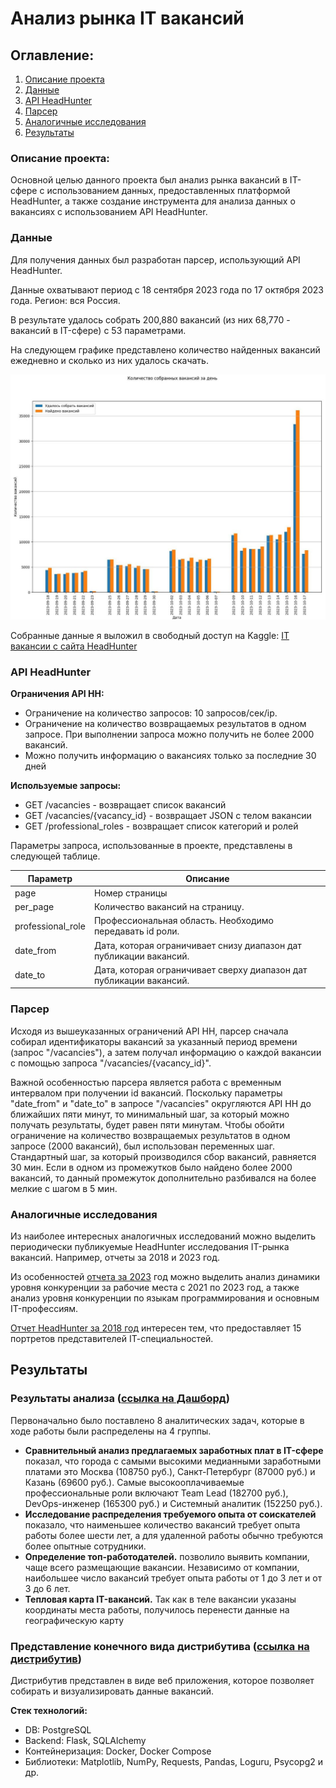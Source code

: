 # Анализ рынка IT вакансий
## Оглавление:
1. [Описание проекта](#project-description)
2. [Данные](#data-description)
3. [API HeadHunter](#api-description)
4. [Парсер](#parser-description)
5. [Аналогичные исследования](#similar-studies)
6. [Результаты](#results)

<a name="project-description"></a> 
### Описание проекта:

Основной целью данного проекта был анализ рынка вакансий в IT-сфере с использованием данных, предоставленных платформой HeadHunter, а также создание инструмента для анализа данных о вакансиях с использованием API HeadHunter.

<a name="data-description"></a>
### Данные

Для получения данных был разработан парсер, использующий API HeadHunter.

Данные охватывают период с 18 сентября 2023 года по 17 октября 2023 года. Регион: вся Россия.

В результате удалось собрать 200,880 вакансий (из них 68,770 - вакансий в IT-сфере) с 53 параметрами.

На следующем графике представлено количество найденных вакансий ежедневно и сколько из них удалось скачать.

![Количество собранных вакансий](img/image5.png)

Собранные данные я выложил в свободный доступ на Kaggle: [IT вакансии с сайта HeadHunter](https://www.kaggle.com/datasets/ilyazawilsiv/it-vacancies-from-headhunter-website)

<a name="api-description"></a>
### API HeadHunter
**Ограничения API HH:**
* Ограничение на количество запросов: 10 запросов/сек/ip.
* Ограничение на количество возвращаемых результатов в одном запросе. При выполнении запроса можно получить не более 2000 вакансий.
* Можно получить информацию о вакансиях только за последние 30 дней

**Используемые запросы:**
* GET /vacancies - возвращает список вакансий 
* GET /vacancies/{vacancy_id} - возвращает JSON с телом вакансии
* GET /professional_roles - возвращает список категорий и ролей

Параметры запроса, использованные в проекте, представлены в следующей таблице.

| Параметр | Описание |
| --- | --- |
| page | Номер страницы |
| per_page | Количество вакансий на страницу. |
| professional_role | Профессиональная область. Необходимо передавать id роли. |
| date_from | Дата, которая ограничивает снизу диапазон дат публикации вакансий.  |
| date_to | Дата, которая ограничивает сверху диапазон дат публикации вакансий. |

<a name="parser-description"></a>
### Парсер

Исходя из вышеуказанных ограничений API HH, парсер сначала собирал идентификаторы вакансий за указанный период времени (запрос "/vacancies"), а затем получал информацию о каждой вакансии с помощью запроса "/vacancies/{vacancy_id}".

Важной особенностью парсера является работа с временным интервалом при получении id вакансий. 
Поскольку параметры "date_from" и "date_to" в запросе "/vacancies" округляются API HH до ближайших пяти минут, 
то минимальный шаг, за который можно получать результаты, будет равен пяти минутам. Чтобы обойти ограничение на количество возвращаемых результатов в одном 
запросе (2000 вакансий), был использован переменных шаг. Стандартный шаг, за 
который производился сбор вакансий, равняется 30 мин. Если в одном из 
промежутков было найдено более 2000 вакансий, то данный промежуток 
дополнительно разбивался на более мелкие с шагом в 5 мин.

<a name="similar-studies"></a>
### Аналогичные исследования

Из наиболее интересных аналогичных исследований можно выделить периодически публикуемые HeadHunter исследования IT-рынка вакансий. Например, отчеты за 2018 и 2023 год.

Из особенностей [отчета за 2023](https://hh.ru/article/31783) год можно выделить анализ динамики уровня конкуренции за рабочие места с 2021 по 2023 год, а также анализ уровня конкуренции по языкам программирования и основным IT-профессиям. 

[Отчет HeadHunter за 2018 год](https://hh.ru/article/24562) интересен тем, что предоставляет 15 портретов представителей IТ-специальностей.

<a name="results"></a>
## Результаты
### Результаты анализа ([ссылка на Дашборд](https://datalens.yandex.cloud/iu9wqnfk1mqk6-analiz-it-vakansiy))

Первоначально было поставлено 8 аналитических задач, которые в ходе 
работы были распределены на 4 группы.
* **Сравнительный анализ предлагаемых заработных плат в IT-сфере** показал, что города с самыми высокими медианными заработными 
платами это Москва (108750 руб.), Санкт-Петербург (87000 руб.) и Казань (69600 руб.). Самые высокооплачиваемые профессиональные 
роли включают Team Lead (182700 руб.), DevOps-инженер (165300 руб.) и Системный аналитик (152250 руб.).
* **Исследование распределения требуемого опыта от соискателей** показало, что наименьшее количество вакансий требует опыта работы более шести лет, 
а для удаленной работы обычно требуются более опытные сотрудники.
* **Определение топ-работодателей.** позволило выявить компании, чаще всего размещающие вакансии. 
Независимо от компании, наибольшее число вакансий требует опыта работы от 1 до 3 лет и от 3 до 6 лет.
* **Тепловая карта IT-вакансий.** Так как в теле вакансии указаны координаты места работы, получилось 
перенести данные на географическую карту


### Представление конечного вида дистрибутива ([ссылка на дистрибутив](https://github.com/IlyaZawyalow/JobAnalyzer))

Дистрибутив представлен в виде веб приложения, которое позволяет собирать и визуализировать данные вакансий.

**Стек технологий:**
* DB: PostgreSQL
* Backend: Flask, SQLAlchemy
* Контейнеризация: Docker, Docker Compose
* Библиотеки: Matplotlib, NumPy, Requests, Pandas, Loguru, Psycopg2 и др.